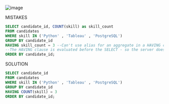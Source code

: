 ![image](https://user-images.githubusercontent.com/94289230/195591896-105c59b8-8181-4bf5-b5dc-a53c0d049ece.png)


MISTAKES
```sql
SELECT candidate_id, COUNT(skill) as skill_count
FROM candidates
WHERE skill IN ('Python' , 'Tableau' , 'PostgreSQL')
GROUP BY candidate_id
HAVING skill_count = 3 --Can't use alias for an aggregate in a HAVING clause.
--The HAVING clause is evaluated before the SELECT - so the server doesn't yet know about that alias.
ORDER BY candidate_id;
```

SOLUTION
```sql
SELECT candidate_id
FROM candidates
WHERE skill IN ('Python' , 'Tableau' , 'PostgreSQL')
GROUP BY candidate_id
HAVING COUNT(skill) = 3
ORDER BY candidate_id;
```

